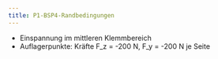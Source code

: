 ```yaml
---
title: P1-BSP4-Randbedingungen
---
```


- Einspannung im mittleren Klemmbereich
- Auflagerpunkte: Kräfte F_z = -200 N, F_y = -200 N je Seite
